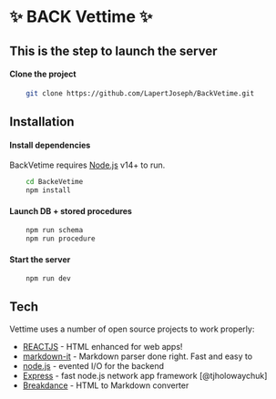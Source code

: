 # ✨ BACK Vettime ✨ #
## This is the step to launch the server ##

#### Clone the project ####
```sh
    git clone https://github.com/LapertJoseph/BackVetime.git
```

## Installation ##
#### Install dependencies ####
BackVetime requires [Node.js](https://nodejs.org/) v14+ to run. 

```sh
    cd BackeVetime
    npm install
```

#### Launch DB + stored procedures ####
```sh
    npm run schema
    npm run procedure
``` 

#### Start the server ####
```sh
    npm run dev
```

## Tech

Vettime uses a number of open source projects to work properly:

- [REACTJS](https://fr.legacy.reactjs.org/) - HTML enhanced for web apps!
- [markdown-it](https://www.npmjs.com/package/markdown-it) - Markdown parser done right. Fast and easy to 
- [node.js](https://nodejs.org/en) - evented I/O for the backend
- [Express](https://expressjs.com/fr/) - fast node.js network app framework [@tjholowaychuk]
- [Breakdance](https://breakdance.github.io/breakdance/) - HTML to Markdown converter